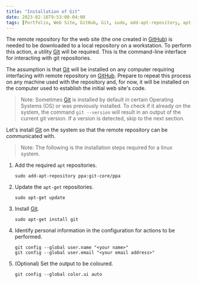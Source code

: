 ```yaml
---
title: "Installation of Git"
date: 2023-02-16T9:53:00-04:00
tags: [Portfolio, Web Site, GitHub, Git, sudo, add-apt-repository, apt-get, apt-get update, apt-get install]
---
```

The remote repository for the web site (the one created in [GitHub](https://github.com/)) is needed to be downloaded to a local repository on a workstation.  To perform this action, a utility [Git](https://git-scm.com/) will be required.  This is the command-line interface for interacting with git repositories.

The assumption is that [Git](https://git-scm.com/) will be installed on any computer requiring interfacing with remote repository on [GitHub](https://github.com/).  Prepare to repeat this process on any machine used with the repository and, for now, it will be installed on the computer used to establish the initial web site's code.

> Note: Sometimes [Git](https://git-scm.com/) is installed by default in certain Operating Systems (OS) or was previously installed.  To check if it already on the system, the command `git --version` will result in an output of the current git version.  If a version is detected, skip to the next section.

Let's install [Git](https://git-scm.com/) on the system so that the remote repository can be communicated with.

> Note: The following is the installation steps required for a linux system.

1. Add the required `apt` repositories.

   ```
   sudo add-apt-repository ppa:git-core/ppa
   ```

1. Update the `apt-get` repositories.

   ```
   sudo apt-get update
   ```
   
1. Install [Git](https://git-scm.com/).

   ```
   sudo apt-get install git
   ```

1. Identify personal information in the configuration for actions to be performed.

   ```
   git config --global user.name "<your name>"
   git config --global user.email "<your email address>"
   ```

1. (Optional) Set the output to be coloured.

   ```
   git config --global color.ui auto
   ```